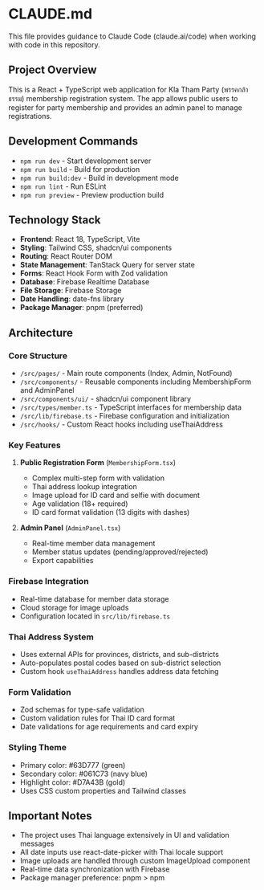 # CLAUDE.md

This file provides guidance to Claude Code (claude.ai/code) when working with code in this repository.

## Project Overview

This is a React + TypeScript web application for Kla Tham Party (พรรคกล้าธรรม) membership registration system. The app allows public users to register for party membership and provides an admin panel to manage registrations.

## Development Commands

- `npm run dev` - Start development server
- `npm run build` - Build for production  
- `npm run build:dev` - Build in development mode
- `npm run lint` - Run ESLint
- `npm run preview` - Preview production build

## Technology Stack

- **Frontend**: React 18, TypeScript, Vite
- **Styling**: Tailwind CSS, shadcn/ui components
- **Routing**: React Router DOM
- **State Management**: TanStack Query for server state
- **Forms**: React Hook Form with Zod validation
- **Database**: Firebase Realtime Database
- **File Storage**: Firebase Storage
- **Date Handling**: date-fns library
- **Package Manager**: pnpm (preferred)

## Architecture

### Core Structure
- `/src/pages/` - Main route components (Index, Admin, NotFound)
- `/src/components/` - Reusable components including MembershipForm and AdminPanel
- `/src/components/ui/` - shadcn/ui component library
- `/src/types/member.ts` - TypeScript interfaces for membership data
- `/src/lib/firebase.ts` - Firebase configuration and initialization
- `/src/hooks/` - Custom React hooks including useThaiAddress

### Key Features
1. **Public Registration Form** (`MembershipForm.tsx`)
   - Complex multi-step form with validation
   - Thai address lookup integration
   - Image upload for ID card and selfie with document
   - Age validation (18+ required)
   - ID card format validation (13 digits with dashes)

2. **Admin Panel** (`AdminPanel.tsx`)
   - Real-time member data management
   - Member status updates (pending/approved/rejected)
   - Export capabilities

### Firebase Integration
- Real-time database for member data storage
- Cloud storage for image uploads
- Configuration located in `src/lib/firebase.ts`

### Thai Address System
- Uses external APIs for provinces, districts, and sub-districts
- Auto-populates postal codes based on sub-district selection
- Custom hook `useThaiAddress` handles address data fetching

### Form Validation
- Zod schemas for type-safe validation
- Custom validation rules for Thai ID card format
- Date validations for age requirements and card expiry

### Styling Theme
- Primary color: #63D777 (green)
- Secondary color: #061C73 (navy blue)  
- Highlight color: #D7A43B (gold)
- Uses CSS custom properties and Tailwind classes

## Important Notes

- The project uses Thai language extensively in UI and validation messages
- All date inputs use react-date-picker with Thai locale support
- Image uploads are handled through custom ImageUpload component
- Real-time data synchronization with Firebase
- Package manager preference: pnpm > npm
